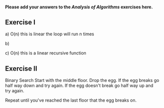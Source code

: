 #### Please add your answers to the **_Analysis of Algorithms_** exercises here.

## Exercise I

a) O(n) this is linear the loop will run n times

b)

c) O(n) this is a linear recursive function

## Exercise II

Binary Search
Start with the middle floor.
Drop the egg.
If the egg breaks go half way down and try again.
If the egg doesn't break go half way up and try again.

Repeat until you've reached the last floor that the egg breaks on.
